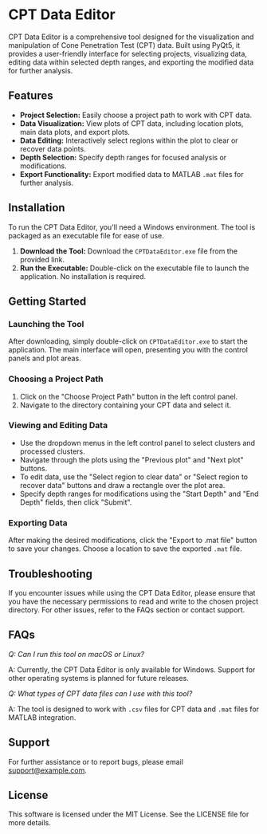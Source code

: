 # CPT Data Editor

CPT Data Editor is a comprehensive tool designed for the visualization and manipulation of Cone Penetration Test (CPT) data. Built using PyQt5, it provides a user-friendly interface for selecting projects, visualizing data, editing data within selected depth ranges, and exporting the modified data for further analysis.

## Features

- **Project Selection:** Easily choose a project path to work with CPT data.
- **Data Visualization:** View plots of CPT data, including location plots, main data plots, and export plots.
- **Data Editing:** Interactively select regions within the plot to clear or recover data points.
- **Depth Selection:** Specify depth ranges for focused analysis or modifications.
- **Export Functionality:** Export modified data to MATLAB `.mat` files for further analysis.

## Installation

To run the CPT Data Editor, you'll need a Windows environment. The tool is packaged as an executable file for ease of use.

1. **Download the Tool:** Download the `CPTDataEditor.exe` file from the provided link.
2. **Run the Executable:** Double-click on the executable file to launch the application. No installation is required.

## Getting Started

### Launching the Tool

After downloading, simply double-click on `CPTDataEditor.exe` to start the application. The main interface will open, presenting you with the control panels and plot areas.

### Choosing a Project Path

1. Click on the "Choose Project Path" button in the left control panel.
2. Navigate to the directory containing your CPT data and select it.

### Viewing and Editing Data

- Use the dropdown menus in the left control panel to select clusters and processed clusters.
- Navigate through the plots using the "Previous plot" and "Next plot" buttons.
- To edit data, use the "Select region to clear data" or "Select region to recover data" buttons and draw a rectangle over the plot area.
- Specify depth ranges for modifications using the "Start Depth" and "End Depth" fields, then click "Submit".

### Exporting Data

After making the desired modifications, click the "Export to .mat file" button to save your changes. Choose a location to save the exported `.mat` file.

## Troubleshooting

If you encounter issues while using the CPT Data Editor, please ensure that you have the necessary permissions to read and write to the chosen project directory. For other issues, refer to the FAQs section or contact support.

## FAQs

*Q: Can I run this tool on macOS or Linux?*

A: Currently, the CPT Data Editor is only available for Windows. Support for other operating systems is planned for future releases.

*Q: What types of CPT data files can I use with this tool?*

A: The tool is designed to work with `.csv` files for CPT data and `.mat` files for MATLAB integration.

## Support

For further assistance or to report bugs, please email support@example.com.

## License

This software is licensed under the MIT License. See the LICENSE file for more details.
